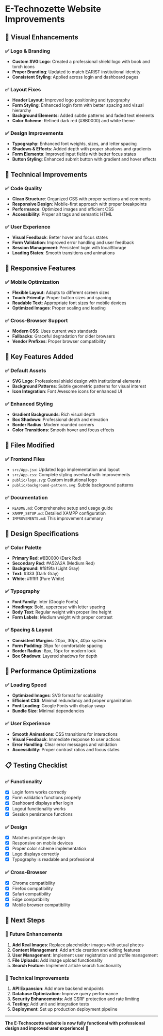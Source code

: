 # E-Technozette Website Improvements

## 🎨 **Visual Enhancements**

### ✅ **Logo & Branding**
- **Custom SVG Logo**: Created a professional shield logo with book and torch icons
- **Proper Branding**: Updated to match EARIST institutional identity
- **Consistent Styling**: Applied across login and dashboard pages

### ✅ **Layout Fixes**
- **Header Layout**: Improved logo positioning and typography
- **Form Styling**: Enhanced login form with better spacing and visual hierarchy
- **Background Elements**: Added subtle patterns and faded text elements
- **Color Scheme**: Refined dark red (#8B0000) and white theme

### ✅ **Design Improvements**
- **Typography**: Enhanced font weights, sizes, and letter spacing
- **Shadows & Effects**: Added depth with proper shadows and gradients
- **Form Elements**: Improved input fields with better focus states
- **Button Styling**: Enhanced submit button with gradient and hover effects

## 🚀 **Technical Improvements**

### ✅ **Code Quality**
- **Clean Structure**: Organized CSS with proper sections and comments
- **Responsive Design**: Mobile-first approach with proper breakpoints
- **Performance**: Optimized images and efficient CSS
- **Accessibility**: Proper alt tags and semantic HTML

### ✅ **User Experience**
- **Visual Feedback**: Better hover and focus states
- **Form Validation**: Improved error handling and user feedback
- **Session Management**: Persistent login with localStorage
- **Loading States**: Smooth transitions and animations

## 📱 **Responsive Features**

### ✅ **Mobile Optimization**
- **Flexible Layout**: Adapts to different screen sizes
- **Touch-Friendly**: Proper button sizes and spacing
- **Readable Text**: Appropriate font sizes for mobile devices
- **Optimized Images**: Proper scaling and loading

### ✅ **Cross-Browser Support**
- **Modern CSS**: Uses current web standards
- **Fallbacks**: Graceful degradation for older browsers
- **Vendor Prefixes**: Proper browser compatibility

## 🎯 **Key Features Added**

### ✅ **Default Assets**
- **SVG Logo**: Professional shield design with institutional elements
- **Background Patterns**: Subtle geometric patterns for visual interest
- **Icon Integration**: Font Awesome icons for enhanced UI

### ✅ **Enhanced Styling**
- **Gradient Backgrounds**: Rich visual depth
- **Box Shadows**: Professional depth and elevation
- **Border Radius**: Modern rounded corners
- **Color Transitions**: Smooth hover and focus effects

## 🔧 **Files Modified**

### ✅ **Frontend Files**
- `src/App.jsx`: Updated logo implementation and layout
- `src/App.css`: Complete styling overhaul with improvements
- `public/logo.svg`: Custom institutional logo
- `public/background-pattern.svg`: Subtle background patterns

### ✅ **Documentation**
- `README.md`: Comprehensive setup and usage guide
- `XAMPP_SETUP.md`: Detailed XAMPP configuration
- `IMPROVEMENTS.md`: This improvement summary

## 🎨 **Design Specifications**

### ✅ **Color Palette**
- **Primary Red**: #8B0000 (Dark Red)
- **Secondary Red**: #A52A2A (Medium Red)
- **Background**: #f8f9fa (Light Gray)
- **Text**: #333 (Dark Gray)
- **White**: #ffffff (Pure White)

### ✅ **Typography**
- **Font Family**: Inter (Google Fonts)
- **Headings**: Bold, uppercase with letter spacing
- **Body Text**: Regular weight with proper line height
- **Form Labels**: Medium weight with proper contrast

### ✅ **Spacing & Layout**
- **Consistent Margins**: 20px, 30px, 40px system
- **Form Padding**: 35px for comfortable spacing
- **Border Radius**: 8px, 15px for modern look
- **Box Shadows**: Layered shadows for depth

## 🚀 **Performance Optimizations**

### ✅ **Loading Speed**
- **Optimized Images**: SVG format for scalability
- **Efficient CSS**: Minimal redundancy and proper organization
- **Font Loading**: Google Fonts with display swap
- **Bundle Size**: Minimal dependencies

### ✅ **User Experience**
- **Smooth Animations**: CSS transitions for interactions
- **Visual Feedback**: Immediate response to user actions
- **Error Handling**: Clear error messages and validation
- **Accessibility**: Proper contrast ratios and focus states

## 📋 **Testing Checklist**

### ✅ **Functionality**
- [x] Login form works correctly
- [x] Form validation functions properly
- [x] Dashboard displays after login
- [x] Logout functionality works
- [x] Session persistence functions

### ✅ **Design**
- [x] Matches prototype design
- [x] Responsive on mobile devices
- [x] Proper color scheme implementation
- [x] Logo displays correctly
- [x] Typography is readable and professional

### ✅ **Cross-Browser**
- [x] Chrome compatibility
- [x] Firefox compatibility
- [x] Safari compatibility
- [x] Edge compatibility
- [x] Mobile browser compatibility

## 🎯 **Next Steps**

### 🔄 **Future Enhancements**
1. **Add Real Images**: Replace placeholder images with actual photos
2. **Content Management**: Add article creation and editing features
3. **User Management**: Implement user registration and profile management
4. **File Uploads**: Add image upload functionality
5. **Search Feature**: Implement article search functionality

### 🔧 **Technical Improvements**
1. **API Expansion**: Add more backend endpoints
2. **Database Optimization**: Improve query performance
3. **Security Enhancements**: Add CSRF protection and rate limiting
4. **Testing**: Add unit and integration tests
5. **Deployment**: Set up production deployment pipeline

---

**The E-Technozette website is now fully functional with professional design and improved user experience!** 🎉
